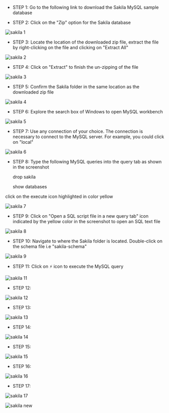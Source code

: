 - STEP 1: Go to the following link to download  the Sakila MySQL sample database

- STEP 2: Click on the "Zip" option for the Sakila database

![sakila 1](https://github.com/user-attachments/assets/7e279590-4e47-4b72-8e2e-124247595185)

- STEP 3: Locate the location of the downloaded zip file, extract the file by right-clicking on the file and clicking on "Extract All"

![sakila 2](https://github.com/user-attachments/assets/0fdf4188-d85a-41bc-8e9a-5c9f30d76e74)

- STEP 4: Click on "Extract" to finish the un-zipping of the file

![sakila 3](https://github.com/user-attachments/assets/b6944d18-a7b7-4633-b1a0-9776e8fbe30c)

- STEP 5: Confirm the Sakila folder in the same location as the downloaded zip file

![sakila 4](https://github.com/user-attachments/assets/7a611c78-71c1-4f48-a7b1-2876a551a952)

- STEP 6: Explore the search box of Windows to open MySQL workbench 

![sakila 5](https://github.com/user-attachments/assets/da5035db-6a81-4541-a0dd-081bfb43ea5c)

- STEP 7: Use any connection of your choice. The connection is necessary to connect to the MySQL server. For example, you could click on "local"

![sakila 6](https://github.com/user-attachments/assets/acdca308-a814-4c0d-a1da-89e0f9063d1a)

- STEP 8: Type the following MySQL queries into the query tab as shown in the screenshot

    drop sakila

    show databases

 click on the execute icon highlighted in color yellow

![sakila 7](https://github.com/user-attachments/assets/dc1c4a17-a131-49ee-981b-aec4553818c8)

- STEP 9: Click on "Open a SQL script file in a new query tab" icon indicated by the yellow color in the screenshot to open an SQL text file 

![sakila 8](https://github.com/user-attachments/assets/032d7646-1cb2-414f-aec8-76739af65ada)

- STEP 10: Navigate to where the Sakila folder is located. Double-click on the schema file i.e "sakila-schema" 

![sakila 9](https://github.com/user-attachments/assets/5d5d93de-3654-43d6-bfb6-e03788c98c6d)

- STEP 11: Click on ⚡ icon to execute the MySQL query

![sakila 11](https://github.com/user-attachments/assets/20bbf64c-47bf-4d34-8fb5-18fc12e4d323)

- STEP 12:

![sakila 12](https://github.com/user-attachments/assets/a4bdaa43-3fc8-4cde-be73-813bc69b2620)

- STEP 13:

![sakila 13](https://github.com/user-attachments/assets/997aeffd-6f32-41ed-8063-4a45bf52ad2b)

- STEP 14:

![sakila 14](https://github.com/user-attachments/assets/fbcbb126-462d-4d5a-8e80-c9c509a0b610)

- STEP 15:

![sakila 15](https://github.com/user-attachments/assets/e7212c53-0963-46a0-a3bb-36094cbe1a72)

- STEP 16:

![sakila 16](https://github.com/user-attachments/assets/d0d3f59c-c898-42cf-8120-28b9d7f84ea4)

- STEP 17:

![sakila 17](https://github.com/user-attachments/assets/686a2698-b47f-4727-9fe5-7e3666d5ab0b)

![sakila new](https://github.com/user-attachments/assets/89c944da-1852-40c8-a29c-aee195de523b)















